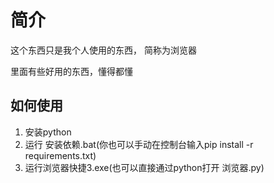 # 简介

这个东西只是我个人使用的东西， 简称为浏览器

里面有些好用的东西，懂得都懂

## 如何使用

1. 安装python
2. 运行 安装依赖.bat(你也可以手动在控制台输入pip install -r requirements.txt)
3. 运行浏览器快捷3.exe(也可以直接通过python打开 浏览器.py)
